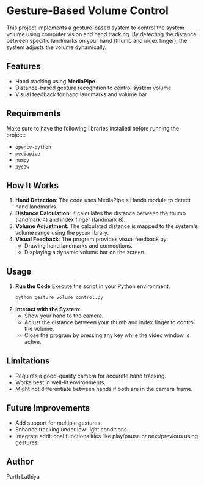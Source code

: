 # Gesture-Based Volume Control

This project implements a gesture-based system to control the system volume using computer vision and hand tracking. By detecting the distance between specific landmarks on your hand (thumb and index finger), the system adjusts the volume dynamically.

## Features
- Hand tracking using **MediaPipe**
- Distance-based gesture recognition to control system volume
- Visual feedback for hand landmarks and volume bar

## Requirements

Make sure to have the following libraries installed before running the project:

- `opencv-python`
- `mediapipe`
- `numpy`
- `pycaw`


## How It Works

1. **Hand Detection**: The code uses MediaPipe's Hands module to detect hand landmarks.
2. **Distance Calculation**: It calculates the distance between the thumb (landmark 4) and index finger (landmark 8).
3. **Volume Adjustment**: The calculated distance is mapped to the system's volume range using the `pycaw` library.
4. **Visual Feedback**: The program provides visual feedback by:
   - Drawing hand landmarks and connections.
   - Displaying a dynamic volume bar on the screen.

## Usage

1. **Run the Code**
   Execute the script in your Python environment:
   ```bash
   python gesture_volume_control.py
   ```
2. **Interact with the System**:
   - Show your hand to the camera.
   - Adjust the distance between your thumb and index finger to control the volume.
   - Close the program by pressing any key while the video window is active.


## Limitations

- Requires a good-quality camera for accurate hand tracking.
- Works best in well-lit environments.
- Might not differentiate between hands if both are in the camera frame.

## Future Improvements

- Add support for multiple gestures.
- Enhance tracking under low-light conditions.
- Integrate additional functionalities like play/pause or next/previous using gestures.

## Author
Parth Lathiya
